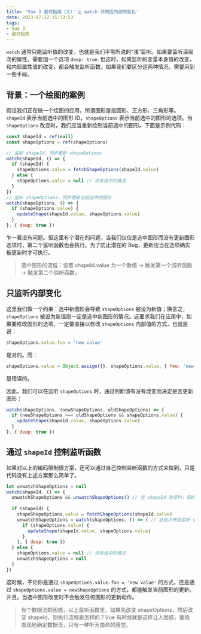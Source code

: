 ```yaml
---
title: 'Vue 3 避坑指南（三）：让 watch 只响应内部的变化'
date: 2023-07-22 15:33:53
tags:
- Vue 3
- 避坑指南
---
```


`watch` 通常只能监听值的改变，也就是我们平常所说的“浅”监听。如果要监听深层次的属性，需要加一个选项 `deep: true`. 但这时，如果监听的变量本身值的改变，和内部属性值的改变，都会触发监听函数。如果我们要区分这两种情况，需要用到一些手段。

<!-- more -->

## 背景：一个绘图的案例

假设我们正在做一个绘图的应用，所谓图形是指圆形、正方形、三角形等。`shapeId` 表示当前选中的图形 ID，`shapeOptions` 表示当前选中的图形的选项。当 `shapeOptions` 改变时，我们应当重新绘制当前选中的图形。下面是示例代码：

```javascript
const shapeId = ref(null)
const shapeOptions = ref(shapeOptions)

// 监听 shapeId，同步更新 shapeOptions
watch(shapeId, () => {
  if (shapeId) {
    shapeOptions.value = fetchShapeOptions(shapeId.value)
  } else {
    shapeOptions.value = null // 没有选中的情况
  }
})
// 监听 shapeOptions，同步更新当前选中的图形
watch(shapeOptions, () => {
  if (shapeOptions.value) {
    updateShape(shapeId.value, shapeOptions.value)
  }
}, { deep: true })
```

乍一看没有问题。但这里有个潜在的问题，当我们仅仅是选中图形而没有更新图形选项时，第二个监听函数也会执行。为了防止潜在的 Bug，更新应当在选项确实被更新时才可执行。

> 选中图形的流程：设置 shapeId.value 为一个新值 -> 触发第一个监听函数 -> 触发第二个监听函数。

## 只监听内部变化

这里我们做一个约束：选中新图形会导致 `shapeOptions` 被设为新值；换言之，`shapeOptions` 被设为新值则一定是选中新图形的情况。这要求我们在应用中，如果要修改图形的选项，一定要直接以修改 `shapeOptions` 内部值的方式，也就是说：

```javascript
shapeOptions.value.foo = 'new value'
```

是对的。而：

```javascript
shapeOptions.value = Object.assign({}, shapeOptions.value, { foo: 'new value '})
```

是错误的。

因此，我们可以在监听 `shapeOptions` 时，通过判断值有没有改变而决定是否更新图形：

```javascript
watch(shapeOptions, (newShapeOptions, oldShapeOptions) => {
  if (newShapeOptions === oldShapeOptions && shapeOptions.value) {
    updateShape(shapeId.value, shapeOptions.value)
  }
}, { deep: true })
```

## 通过 `shapeId` 控制监听函数

如果对以上的编码限制很方案，还可以通过自己控制监听函数的方式来做到，只是代码没有上述方案那么简单了。

```javascript
let unwatchShapeOptions = null
watch(shapeId, () => {
  unwatchShapeOptions && unwatchShapeOptions() // 当 shapeId 改变时，旧的监听函数取消
    
  if (shapeId) {
    shapeShapeOptions.value = fetchShapeOptions(shapeId.value)
    unwatchShapeOptions = watch(shapeOptions, () => { // 此刻才开始监听 shapeOptions
	  if (shapeOptions.value) {
 	    updateShape(shapeId.value, shapeOptions.value)
	  }
  	}, { deep: true })
  } else {
    shapeOptions.value = null // 没有选中的情况
    unwatchShapeOptions = null
  }
})
```

这时候，不论你是通过 `shapeOptions.value.foo = 'new value'` 的方式，还是通过 `shapeOptions.value = newShapeOptions` 的方式，都能触发当前图形的更新。并且，当选中图形改变时不会触发任何图形的更新动作。

> 有个数据流的困惑，以上监听函数里，如果先改变 shapeOptions，然后改变 shapeId，则执行流程是怎样的？Vue 有时候就是这样让人困惑，很难直观地确定数据流，只有一种听天由命的感觉。

